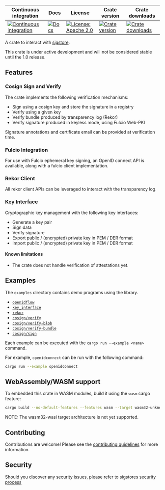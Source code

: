 Continuous integration | Docs | License | Crate version | Crate downloads
 ----------------------|------|---------|---------------|-----------------
 [![Continuous integration](https://github.com/sigstore/sigstore-rs/actions/workflows/tests.yml/badge.svg)](https://github.com/sigstore/sigstore-rs/actions/workflows/tests.yml) | [![Docs](https://img.shields.io/badge/docs-%20-blue)](https://docs.rs/sigstore/latest/sigstore) |  [![License: Apache 2.0](https://img.shields.io/badge/License-Apache2.0-brightgreen.svg)](https://opensource.org/licenses/Apache-2.0) | [![Crate version](https://img.shields.io/crates/v/sigstore?style=flat-square)](https://crates.io/crates/sigstore) | [![Crate downloads](https://img.shields.io/crates/d/sigstore?style=flat-square)](https://crates.io/crates/sigstore)


A crate to interact with [sigstore](https://sigstore.dev/).

This crate is under active development and will not be considered
stable until the 1.0 release.

## Features

### Cosign Sign and Verify

The crate implements the following verification mechanisms:

  * Sign using a cosign key and store the signature in a registry
  * Verify using a given key
  * Verify bundle produced by transparency log (Rekor)
  * Verify signature produced in keyless mode, using Fulcio Web-PKI

Signature annotations and certificate email can be provided at verification time.

### Fulcio Integration

For use with Fulcio ephemeral key signing, an OpenID connect API is available,
along with a fulcio client implementation.

### Rekor Client

All rekor client APIs can be leveraged to interact with the transparency log.

### Key Interface

Cryptographic key management with the following key interfaces:

* Generate a key pair
* Sign data
* Verify signature
* Export public / (encrypted) private key in PEM / DER format
* Import public / (encrypted) private key in PEM / DER format

#### Known limitations

* The crate does not handle verification of attestations yet.

## Examples

The `examples` directory contains demo programs using the library.

  * [`openidflow`](examples/openidflow/README.md)
  * [`key_interface`](examples/key_interface/README.md)
  * [`rekor`](examples/rekor/README.md)
  * [`cosign/verify`](examples/cosign/verify/README.md)
  * [`cosign/verify-blob`](examples/cosign/verify-blob/README.md)
  * [`cosign/verify-bundle`](examples/cosign/verify-bundle/README.md)
  * [`cosign/sign`](examples/cosign/sign/README.md)

Each example can be executed with the `cargo run --example <name>` command.

For example, `openidconnect` can be run with the following command:

```bash
cargo run --example openidconnect
```

## WebAssembly/WASM support

To embedded this crate in WASM modules, build it using the `wasm` cargo feature:

```bash
cargo build --no-default-features --features wasm --target wasm32-unknown-unknown
```

NOTE: The wasm32-wasi target architecture is not yet supported.

## Contributing

Contributions are welcome! Please see the [contributing guidelines](CONTRIBUTORS.md)
for more information.

## Security

Should you discover any security issues, please refer to sigstores [security
process](https://github.com/sigstore/community/security/policy)
